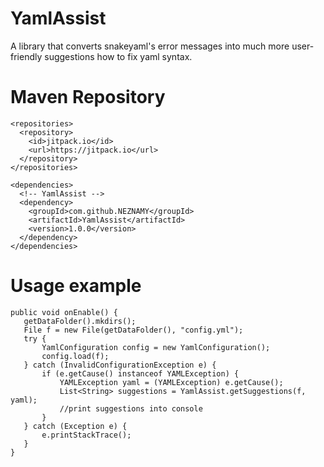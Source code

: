# YamlAssist
 
 A library that converts snakeyaml's error messages into much more user-friendly suggestions how to fix yaml syntax.
# Maven Repository
```
<repositories>
  <repository>
    <id>jitpack.io</id>
    <url>https://jitpack.io</url>
  </repository>
</repositories>

<dependencies>
  <!-- YamlAssist -->
  <dependency>
    <groupId>com.github.NEZNAMY</groupId>
    <artifactId>YamlAssist</artifactId>
    <version>1.0.0</version>
  </dependency>
</dependencies>
 ```
 
 # Usage example
 
 ```
 public void onEnable() {
	getDataFolder().mkdirs();
	File f = new File(getDataFolder(), "config.yml");
	try {
		YamlConfiguration config = new YamlConfiguration();
		config.load(f);
	} catch (InvalidConfigurationException e) {
		if (e.getCause() instanceof YAMLException) {
			YAMLException yaml = (YAMLException) e.getCause();
			List<String> suggestions = YamlAssist.getSuggestions(f, yaml);
			//print suggestions into console
		}
	} catch (Exception e) {
		e.printStackTrace();
	}
}
 ```
